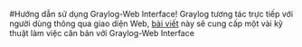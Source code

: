 #Hướng dẫn sử dụng Graylog-Web Interface!
Graylog tương tác trực tiếp với người dùng thông qua giao diện Web, [bài viết](https://github.com/manhdinh/ghichep-graylog/blob/master/graylog/graylog-web%20interface/Graylog-Interface.md) này sẽ
cung cấp một vài kỹ thuật làm việc căn bản với Graylog-Web Interface
